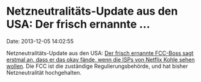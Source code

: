 Netzneutralitäts-Update aus den USA: Der frisch ernannte \...
=============================================================

Date: 2013-12-05 14:02:55

Netzneutralitäts-Update aus den USA: [Der frisch ernannte FCC-Boss sagt
erstmal an, dass er das okay fände, wenn die ISPs von Netflix Kohle
sehen
wollen](http://arstechnica.com/tech-policy/2013/12/fcc-chair-isps-should-be-able-to-charge-netflix-for-internet-fast-lane/).
Die FCC ist die zuständige Regulierungsbehörde, und hat bisher
Netzneutralität hochgehalten.
